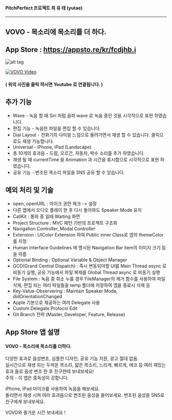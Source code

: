 #### PitchPerfect 프로젝트  최 유 태 (yutae)
------------------------------
## VOVO - 목소리에 목소리를 더 하다.
## App Store : https://appsto.re/kr/fcdjhb.i

![alt tag](https://cloud.githubusercontent.com/assets/14192093/21926602/d614110e-d9c5-11e6-843e-8a565d45ceb6.png)


[![VOVO Video](https://cloud.githubusercontent.com/assets/14192093/21926578/b35cb6b6-d9c5-11e6-9aef-d29433b0b9cd.png)](https://youtu.be/rXhGd22EPY8 "VOVO Video")
#### ( 위의 사진을 클릭 하시면 Youtube 로 연결됩니다. )

## 추가 기능
+ Wave - 녹음 할 때 Siri 처럼 음파 wave 로 녹음 중인 것을 시각적으로 표현 하였습니다.
+ 편집 기능 - 녹음한 파일을 편집 할 수 있습니다.
+ Dial Layout - 전화기의 다이얼 느낌으로 돌려가면서 재생 할 수 있습니다. 클릭으로도 재생 가능합니다.
+ Universal - iPhone, iPad (Landscape)
+ 총 10개의 효과음 - 드럼, 오르간, 자동차, 박수 소리를 추가 하였습니다.
+ 재생 될 때 currentTime 을 Animation 과 시간을 표시함으로 시각적으로 표현 하였습니다.
+ 공유 기능 - 변조된 목소리 파일을 SNS 공유 할 수 있습니다.


## 예외 처리 및 기술
+ open, openURL : 마이크 권한 체크 -> 설정
+ 다른 앱에서 오디오 플레이 한 후 다시 돌아와도 Speaker Mode 유지
+ CallKit : 통화 중 일때 Waiting 화면
+ Project Structure : MVC 패턴 기반의 프로젝트 구조화
+ Navigation Controller, Modal Controller
+ Extension : UIColor Extension 하여 Public inner Class로 앱의 themeColor를 지정
+ Human Interface Guidelines 에 명시된 Navigation Bar item의 이미지 크기 등을 따름
+ Optional Binding : Optional Variable & Object Manager
+ GCD(Grand Central Dispatch) : 즉시 변동되야할 UI를 Main Thread async 로 비동기 실행, 공유 기능에서 파일 복제를 Global Thread async 로 비동기 실행
+ File System : 녹음 중 취소 누를 경우 FileManager의 제거 함수를 사용하여 파일 삭제, 편집 되는 여러 파일들을 temp 폴더에 저장하여 앱을 종료시 삭제 등
+ Key-Value-Observering : Maintain Speaker Mode, didOrientationChanged
+ Apple 기본으로 제공하는 여러 Delegate 사용
+ Custom Delegate Protocol Edit
+ Git Branch 전략 (Master, Developer, Feature, Release)

## App Store 앱 설명
#### VOVO - 목소리에 목소리를 더하다.
다양한 효과로 음성변조, 심플한 디자인, 공유 기능 지원, 광고 절대 없음. <br>
실시간으로 재생 되는 두꺼운 목소리, 얇은 목소리, 느리게, 빠르게, 에코 등 여러 재밌는 효과 들로 음성 변조 한 후 친구한테 보내보세요! <br>
주의 - 이 앱은 중독성이 강합니다.

iPhone, iPad 마이크를 사용하여 녹음을 해보세요. <br>
돌리면서 재생 시켜 여러 효과음으로 변조된 음성을 들어보세요.
변조된 음성을 SNS로 친구에게 보내보세요.

VOVO와 즐거운 시간 보내세요 !

